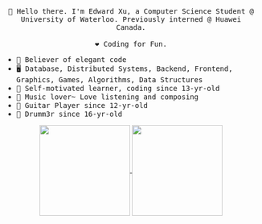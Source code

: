 
<!--
### Hi there 👋
-->

<p align="center">
  <samp>👋 Hello there. I'm Edward Xu, a Computer Science Student @ University of Waterloo. Previously interned @ Huawei Canada.</samp><br/><br/>
  <samp>❤️ Coding for Fun.</samp>
  <br />
</p>

* <samp>🦋 Believer of elegant code</samp>
* <samp>🖥️ Database, Distributed Systems, Backend, Frontend, Graphics, Games, Algorithms, Data Structures</samp>
* <samp>📖 Self-motivated learner, coding since 13-yr-old</samp>
* <samp>🎼 Music lover~ Love listening and composing</samp>
* <samp>🎸 Guitar Player since 12-yr-old</samp>
* <samp>🥁 Drumm3r since 16-yr-old</samp>

<p align="center">
<a href="https://github.com/anuraghazra/github-readme-stats/pull/1186">
  <img align="center" src="https://github-readme-stats-francois-rozet.vercel.app/api?username=Edward-J-Xu&line_height=28&count_private=true&show_icons=true&include_all_commits=true&theme=solarized-light&border_radius=3" height="180" />
</a>
  
<a href="https://github.com/anuraghazra/github-readme-stat">
  <img align="center" src="https://github-readme-stats.vercel.app/api/top-langs/?username=Edward-J-Xu&layout=compact&theme=solarized-light&border_radius=3&card_width=300"  height="180" />
</a>
</p>

<!--
**Edward-J-Xu/Edward-J-Xu** is a ✨ _special_ ✨ repository because its `README.md` (this file) appears on your GitHub profile.

Here are some ideas to get you started:

- 🔭 I’m currently working on ...
- 🌱 I’m currently learning ...
- 👯 I’m looking to collaborate on ...
- 🤔 I’m looking for help with ...
- 💬 Ask me about ...
- 📫 How to reach me: ...
- 😄 Pronouns: ...
- ⚡ Fun fact: ...
-->

